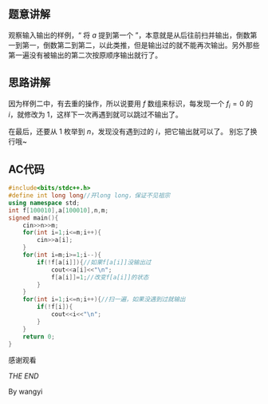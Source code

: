 ## 题意讲解

观察输入输出的样例，“ 将 $a$ 提到第一个 ”，本意就是从后往前扫并输出，倒数第一到第一，倒数第二到第二，以此类推，但是输出过的就不能再次输出。另外那些第一遍没有被输出的第二次按原顺序输出就行了。

## 思路讲解

因为样例二中，有去重的操作，所以说要用 $f$ 数组来标识，每发现一个 $f_i=0$ 的 $i$，就修改为 $1$，这样下一次再遇到就可以跳过不输出了。

在最后，还要从 $1$ 枚举到 $n$，发现没有遇到过的 $i$，把它输出就可以了。
别忘了换行哦~

## AC代码

```cpp
#include<bits/stdc++.h>
#define int long long//开long long，保证不见祖宗
using namespace std;
int f[100010],a[100010],n,m;
signed main(){
	cin>>n>>m;
	for(int i=1;i<=m;i++){
		cin>>a[i];
	}
	for(int i=m;i>=1;i--){
		if(!f[a[i]]){//如果f[a[i]]没输出过
			cout<<a[i]<<"\n";
			f[a[i]]=1;//改变f[a[i]]的状态
		}
	}
	for(int i=1;i<=n;i++){//扫一遍，如果没遇到过就输出
		if(!f[i]){
			cout<<i<<"\n";
		}
	}
	return 0;
}
```
感谢观看

 _THE END_
 
By wangyi